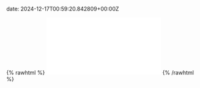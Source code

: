 date: 2024-12-17T00:59:20.842809+00:00Z


{% rawhtml %}
<embed src="./example.com-http.html" type="text/html">
{% /rawhtml %}